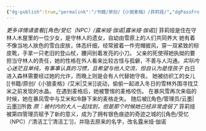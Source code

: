 ```yaml
---
{"dg-publish":true,"permalink":"/书籍/原创/《小狼麦格》/菲莉娅/","dgPassFrontmatter":true}
---
```


*更多详情请查看[[角色/受忆（NPC）/露米娅·伽诺\|露米娅·伽诺]]*
菲莉娅是住在守林人木屋里的一位少女，是守林人的遗女，自幼由雪原上的人们共同养大
她有着不像当地人肤色的雪白皮肤，体态纤细，经常披着一件兜帽披风，穿一双紧致的棕皮靴，手拿一只老旧的登山杖，腰间别着发亮的小刀。
父亲的死使得她执拗的要担当守林人的责任，她的性格在外人看来比较古怪与孤僻，不善与人沟通。*实际内心迷茫且单纯，有事事认真的习惯，且希望与他人交流，但自认为是怪孩子*
白日进入森林需要经过她的允许，而晚上则是会有人代替她守夜。
她被纺织工的女儿[[书籍/原创/《小狼麦格》/艾米\|艾米]]说动，偷偷一起进入冬日的雪林外围寻找艾米之前发现的水晶。
在遇到麦格后，她被警惕的麦格咬伤。
在暴风雪再次来临的时候，她在暴风雪中与艾米和冷静下来的麦格走失。
随后被[[角色/管理员/云墨\|云墨]]所救      *原：被村内的大人一起找到，但是那个时候她已经非常虚弱了*
菲莉娅被第四管理员赋予了新的意义，成为了拥有银色痕迹的奇迹之城的[[角色/受忆（NPC）/‘清洁工’\|‘清洁工’]]，并隐去原来的名字，改名露米娅·伽诺

